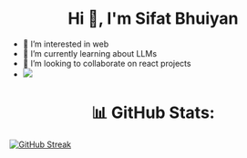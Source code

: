 <h1 align="center">Hi 👋, I'm Sifat Bhuiyan</h1>


- 👀 I’m interested in web
- 🌱 I’m currently learning about LLMs
- 💞️ I’m looking to collaborate on react projects
- [![](https://visitcount.itsvg.in/api?id=sifat0666&label=Profile%20Views&pretty=false)](https://visitcount.itsvg.in)

<!---
sifat0666/sifat0666 is a ✨ special ✨ repository because its `README.md` (this file) appears on your GitHub profile.
You can click the Preview link to take a look at your changes.
--->

<h1 align="center">📊 GitHub Stats:</h1>


[![GitHub Streak](https://streak-stats.demolab.com/?user=sifat0666)](https://git.io/streak-stats)

